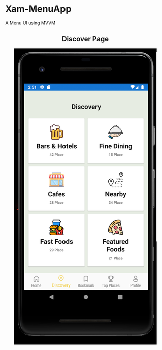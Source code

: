 # Xam-MenuApp
A Menu UI using MVVM


<h2 align="center">Discover Page</h2>

<p align="center">
 <img src="https://github.com/anagparedes/Xam-MenuApp/blob/master/MenuApp.Android/Resources/drawable/1.1.png" alt="Discover Page">
</p>
